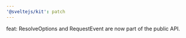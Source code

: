 ```yaml
---
'@sveltejs/kit': patch
---
```


feat: ResolveOptions and RequestEvent are now part of the public API.
